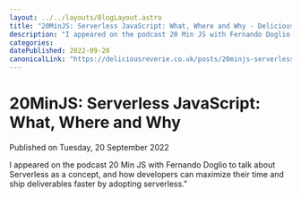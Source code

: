 ```yaml
---
layout: ../../layouts/BlogLayout.astro
title: "20MinJS: Serverless JavaScript: What, Where and Why - Delicious Reverie"
description: "I appeared on the podcast 20 Min JS with Fernando Doglio to talk about Serverless as a concept, and how developers can maximize their time and ship deliverables faster by adopting serverless. "
categories:
datePublished: 2022-09-20
canonicalLink: "https://deliciousreverie.co.uk/posts/20minjs-serverless-javascript-what-where-why/
---
```

# 20MinJS: Serverless JavaScript: What, Where and Why

Published on Tuesday, 20 September 2022

I appeared on the podcast 20 Min JS with Fernando Doglio to talk about Serverless as a concept, and how developers can maximize their time and ship deliverables faster by adopting serverless."